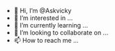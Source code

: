 - 👋 Hi, I’m @Askvicky
- 👀 I’m interested in ...
- 🌱 I’m currently learning ...
- 💞️ I’m looking to collaborate on ...
- 📫 How to reach me ...

<!---
Askvicky/Askvicky is a ✨ special ✨ repository because its `README.md` (this file) appears on your GitHub profile.
You can click the Preview link to take a look at your changes.
--->
